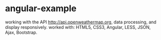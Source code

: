 # angular-example
working with the API http://api.openweathermap.org, data processing, and display responsively.
worked with: HTML5, CSS3, Angular, LESS, JSON, Ajax, Bootstrap.